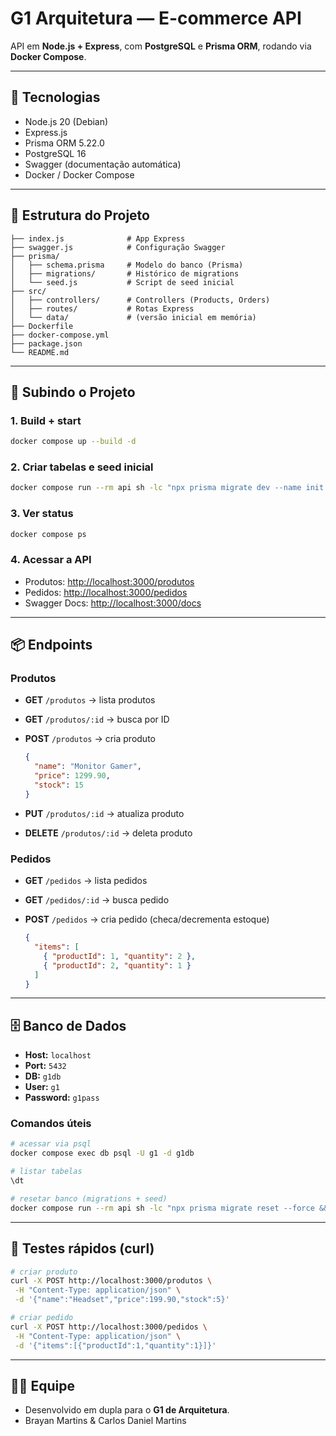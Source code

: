 # G1 Arquitetura — E-commerce API

API em **Node.js + Express**, com **PostgreSQL** e **Prisma ORM**, rodando via **Docker Compose**.

---

## 🚀 Tecnologias

* Node.js 20 (Debian)
* Express.js
* Prisma ORM 5.22.0
* PostgreSQL 16
* Swagger (documentação automática)
* Docker / Docker Compose

---

## 📂 Estrutura do Projeto

```
├── index.js              # App Express
├── swagger.js            # Configuração Swagger
├── prisma/
│   ├── schema.prisma     # Modelo do banco (Prisma)
│   ├── migrations/       # Histórico de migrations
│   └── seed.js           # Script de seed inicial
├── src/
│   ├── controllers/      # Controllers (Products, Orders)
│   ├── routes/           # Rotas Express
│   └── data/             # (versão inicial em memória)
├── Dockerfile
├── docker-compose.yml
├── package.json
└── README.md
```

---

## 🐳 Subindo o Projeto

### 1. Build + start

```bash
docker compose up --build -d
```

### 2. Criar tabelas e seed inicial

```bash
docker compose run --rm api sh -lc "npx prisma migrate dev --name init && npm run prisma:seed"
```

### 3. Ver status

```bash
docker compose ps
```

### 4. Acessar a API

* Produtos: [http://localhost:3000/produtos](http://localhost:3000/produtos)
* Pedidos: [http://localhost:3000/pedidos](http://localhost:3000/pedidos)
* Swagger Docs: [http://localhost:3000/docs](http://localhost:3000/docs)

---

## 📦 Endpoints

### Produtos

* **GET** `/produtos` → lista produtos
* **GET** `/produtos/:id` → busca por ID
* **POST** `/produtos` → cria produto

  ```json
  {
    "name": "Monitor Gamer",
    "price": 1299.90,
    "stock": 15
  }
  ```
* **PUT** `/produtos/:id` → atualiza produto
* **DELETE** `/produtos/:id` → deleta produto

### Pedidos

* **GET** `/pedidos` → lista pedidos
* **GET** `/pedidos/:id` → busca pedido
* **POST** `/pedidos` → cria pedido (checa/decrementa estoque)

  ```json
  {
    "items": [
      { "productId": 1, "quantity": 2 },
      { "productId": 2, "quantity": 1 }
    ]
  }
  ```

---

## 🗄️ Banco de Dados

* **Host:** `localhost`
* **Port:** `5432`
* **DB:** `g1db`
* **User:** `g1`
* **Password:** `g1pass`

### Comandos úteis

```bash
# acessar via psql
docker compose exec db psql -U g1 -d g1db

# listar tabelas
\dt

# resetar banco (migrations + seed)
docker compose run --rm api sh -lc "npx prisma migrate reset --force && npm run prisma:seed"
```

---

## 🧪 Testes rápidos (curl)

```bash
# criar produto
curl -X POST http://localhost:3000/produtos \
 -H "Content-Type: application/json" \
 -d '{"name":"Headset","price":199.90,"stock":5}'

# criar pedido
curl -X POST http://localhost:3000/pedidos \
 -H "Content-Type: application/json" \
 -d '{"items":[{"productId":1,"quantity":1}]}'
```

---

## 👨‍💻 Equipe

* Desenvolvido em dupla para o **G1 de Arquitetura**.
* Brayan Martins & Carlos Daniel Martins

